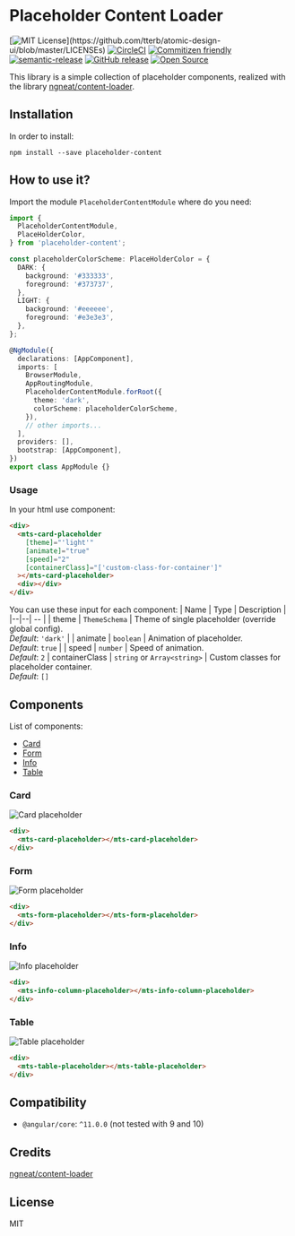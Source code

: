 # Placeholder Content Loader

[![MIT License](https://img.shields.io/apm/l/atomic-design-ui.svg?)](https://github.com/tterb/atomic-design-ui/blob/master/LICENSEs) [![CircleCI](https://circleci.com/gh/mts88/placeholder-content-loader.svg?style=shield)](https://circleci.com/gh/mts88/placeholder-content-loader) [![Commitizen friendly](https://img.shields.io/badge/commitizen-friendly-brightgreen.svg)](http://commitizen.github.io/cz-cli/) [![semantic-release](https://img.shields.io/badge/%20%20%F0%9F%93%A6%F0%9F%9A%80-semantic--release-e10079.svg)](https://github.com/semantic-release/semantic-release) [![GitHub release](https://img.shields.io/github/release/mts88/placeholder-content-loader.svg)](https://GitHub.com/mts88/placeholder-content-loader/releases/) [![Open Source](https://badges.frapsoft.com/os/v1/open-source.svg?v=103)](https://opensource.org/)

This library is a simple collection of placeholder components, realized with the library [ngneat/content-loader](https://github.com/ngneat/content-loader).

## Installation

In order to install:

```shell
npm install --save placeholder-content
```

## How to use it?

Import the module `PlaceholderContentModule` where do you need:

```typescript
import {
  PlaceholderContentModule,
  PlaceHolderColor,
} from 'placeholder-content';

const placeholderColorScheme: PlaceHolderColor = {
  DARK: {
    background: '#333333',
    foreground: '#373737',
  },
  LIGHT: {
    background: '#eeeeee',
    foreground: '#e3e3e3',
  },
};

@NgModule({
  declarations: [AppComponent],
  imports: [
    BrowserModule,
    AppRoutingModule,
    PlaceholderContentModule.forRoot({
      theme: 'dark',
      colorScheme: placeholderColorScheme,
    }),
    // other imports...
  ],
  providers: [],
  bootstrap: [AppComponent],
})
export class AppModule {}
```

### Usage

In your html use component:

```html
<div>
  <mts-card-placeholder
    [theme]="'light'"
    [animate]="true"
    [speed]="2"
    [containerClass]="['custom-class-for-container']"
  ></mts-card-placeholder>
  <div></div>
</div>
```

You can use these input for each component:
| Name | Type | Description |
|--|--| -- |
| theme | `ThemeSchema` | Theme of single placeholder (override global config). <br> _Default_: `'dark'` |
| animate | `boolean` | Animation of placeholder. <br> _Default_: `true` |
| speed | `number` | Speed of animation. <br> _Default_: `2`
| containerClass | `string` or `Array<string>` | Custom classes for placeholder container. <br> _Default_: `[]`

## Components

List of components:

- [Card](#card)
- [Form](#form)
- [Info](#info)
- [Table](#table)

### Card

![Card placeholder](https://mts88.github.com/placeholder-content-loader/card.jpg)

```html
<div>
  <mts-card-placeholder></mts-card-placeholder>
</div>
```

### Form

![Form placeholder](https://mts88.github.com/placeholder-content-loader/form.jpg)

```html
<div>
  <mts-form-placeholder></mts-form-placeholder>
</div>
```

### Info

![Info placeholder](https://mts88.github.com/placeholder-content-loader/info.jpg)

```html
<div>
  <mts-info-column-placeholder></mts-info-column-placeholder>
</div>
```

### Table

![Table placeholder](https://mts88.github.com/placeholder-content-loader/table.jpg)

```html
<div>
  <mts-table-placeholder></mts-table-placeholder>
</div>
```

## Compatibility

- `@angular/core`: `^11.0.0` (not tested with 9 and 10)

## Credits

[ngneat/content-loader](https://github.com/ngneat/content-loader)

## License

MIT
